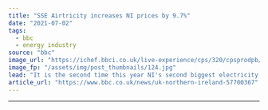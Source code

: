 ```yaml
---
title: "SSE Airtricity increases NI prices by 9.7%"
date: "2021-07-02"
tags: 
  - bbc
  - energy industry
source: "bbc"
image_url: "https://ichef.bbci.co.uk/live-experience/cps/320/cpsprodpb/15624/production/_119188578_611fc154-8156-46d5-995c-3ccda7ba1a59.jpg"
image_fp: "/assets/img/post_thumbnails/124.jpg"
lead: "It is the second time this year NI's second biggest electricity supplier has raised its prices."
article_url: "https://www.bbc.co.uk/news/uk-northern-ireland-57700367"
---
```


---
